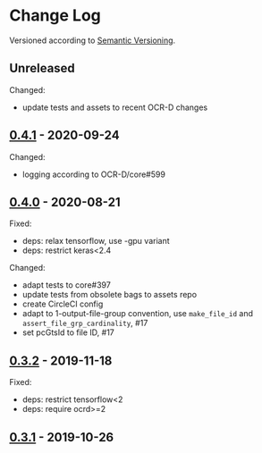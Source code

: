Change Log
==========
Versioned according to [Semantic Versioning](http://semver.org/).

## Unreleased

Changed:

  * update tests and assets to recent OCR-D changes

## [0.4.1] - 2020-09-24

Changed:

  * logging according to OCR-D/core#599

## [0.4.0] - 2020-08-21

Fixed:

  * deps: relax tensorflow, use -gpu variant
  * deps: restrict keras<2.4

Changed:

  * adapt tests to core#397
  * update tests from obsolete bags to assets repo
  * create CircleCI config
  * adapt to 1-output-file-group convention, use `make_file_id` and `assert_file_grp_cardinality`, #17
  * set pcGtsId to file ID, #17

## [0.3.2] - 2019-11-18

Fixed:

  * deps: restrict tensorflow<2
  * deps: require ocrd>=2

## [0.3.1] - 2019-10-26



<!-- link-labels -->
[0.4.1]: ../../compare/v0.4.0...v0.4.1
[0.4.0]: ../../compare/0.3.2...v0.4.0
[0.3.2]: ../../compare/0.3.1...0.3.2
[0.3.1]: ../../compare/HEAD...0.3.1
